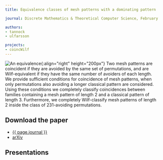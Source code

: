```yaml
---
title: Equivalence classes of mesh patterns with a dominating pattern

journal: Discrete Mathematics & Theoretical Computer Science, February 9, 2018, Vol. 19 no. 2, Permutation Patterns 2016

authors:
- tannock
- ulfarsson

projects:
- coincWilf
---
```

![An equivalence]({{site.baseurl}}/assets/img/dom.png){:align="right" height="200px"}
Two mesh patterns are coincident if they are avoided by the same set of
permutations, and are Wilf-equivalent if they have the same number of avoiders
of each length. We provide sufficient conditions for coincidence of mesh
patterns, when only permutations also avoiding a longer classical pattern are
considered. Using these conditions we completely classify coincidences between
families containing a mesh pattern of length 2 and a classical pattern of
length 3. Furthermore, we completely Wilf-classify mesh patterns of length 2
inside the class of 231-avoiding permutations.
<!-- The paragraph above is ad adaptation of the abstract. 2019-2-21 -->

## Download the paper
- [{{ page.journal }}](https://dmtcs.episciences.org/4265)
- [arXiv](https://arxiv.org/abs/1704.07104)

## Presentations
